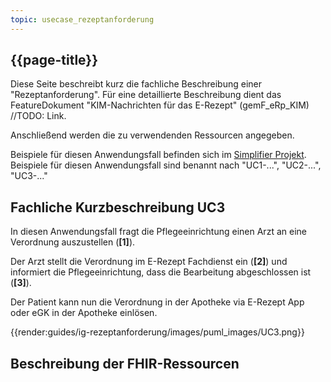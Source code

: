 ```yaml
---
topic: usecase_rezeptanforderung
---
```


## {{page-title}}
Diese Seite beschreibt kurz die fachliche Beschreibung einer "Rezeptanforderung". Für eine detaillierte Beschreibung dient das FeatureDokument "KIM-Nachrichten für das E-Rezept" (gemF_eRp_KIM) //TODO: Link.

Anschließend werden die zu verwendenden Ressourcen angegeben. 

Beispiele für diesen Anwendungsfall befinden sich im [Simplifier Projekt](https://simplifier.net/erezept-medicationrequest-communication/~resources?category=Example&exampletype=Bundle&sortBy=RankScore_desc). Beispiele für diesen Anwendungsfall sind benannt nach "UC1-...", "UC2-...", "UC3-..."

## Fachliche Kurzbeschreibung UC3

In diesen Anwendungsfall fragt die Pflegeeinrichtung einen Arzt an eine Verordnung auszustellen (**[1]**). 

Der Arzt stellt die Verordnung im E-Rezept Fachdienst ein (**[2]**) und informiert die Pflegeeinrichtung, dass die Bearbeitung abgeschlossen ist (**[3]**).

Der Patient kann nun die Verordnung in der Apotheke via E-Rezept App oder eGK in der Apotheke einlösen.

{{render:guides/ig-rezeptanforderung/images/puml_images/UC3.png}}

## Beschreibung der FHIR-Ressourcen
